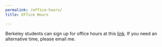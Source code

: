 ```yaml
---
permalink: /office-hours/
title: Office Hours

---
```

Berkeley students can sign up for office hours at this [link](https://calendly.com/carolyn_stein/). If you need an alternative time, please email me.

